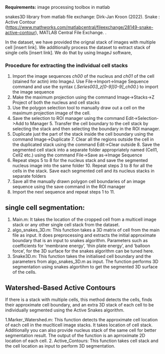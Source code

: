 
**Requirements:**
image processing toolbox in matlab 

snakes3D library from matlab file exchange:  Dirk-Jan Kroon (2022). Snake : Active Contour (https://www.mathworks.com/matlabcentral/fileexchange/28149-snake-active-contour), MATLAB Central File Exchange. .

In the dataset, we have provided the orignal stack of images with multiple cell [insert link]. We additionally process the dataset to extract stack of single cells [insert link]. We do that by using ImageJ software, 

### Procedure for extracting the individual cell stacks 
1. Import the image sequences *ch00* of the nucleus and *ch01* of the cell (stained for actin) into ImageJ.  Use File->Import->Image Sequence command and use the syntax (.*Series003_z[0-9][0-9]_ch00.*) to  import the image sequence 
2. Make the maximum projection using the command Image->Stacks->Z Project of both the nucleus and  cell stacks 
3. Use the polygon selection tool to manually draw out a cell on the maximum projection image of the cell. 
4. Save the selection to ROI manager using the command Edit->Selection->Add to Manager 5. Transfer the cell boundary to the cell stack by selecting the stack and then selecting the boundary in the  ROI manager. 
6. Duplicate just the part of the stack inside the cell boundary using the command Image->Duplicate 7. Clear all the regions outside the cell in the duplicated stack using the command Edit->Clear outside 8. Save the segmented cell stack into a separate folder appropriately named (Cell1, Cell2 etc.) using the  command File->Save as->Image Sequence 
9. Repeat steps 5 to 8 for the nucleus stack and save the segmented nucleus image into the same folder 10. Repeat steps 3 to 8 for all the cells in the stack. Save each segmented cell and its nucleus stacks in  separate folders 
11. Save all the manually drawn polygon cell boundaries of an image sequence using the save command in  the ROI manager 
12. Import the next sequence and repeat steps 1 to 11. 


## single cell segmentation:
1. Main.m: It takes the location of the cropped cell from a multicell image stack or any other single cell stack from the dataset.
2. algo_snakes_3D.m: This function takes a 3D matrix of cell from the main file as input. It does preprocessing and extracts the initial approximate boundary that is an input to snakes algorithm. Parameters such as coefficients for ‘membrane energy’, ‘thin plate energy’, and ‘balloon force’, for the 3D surface for the snakes algorithm can be tuned here.
3. Snake3D.m: This function takes the initialised cell boundary and the parameters from algo_snakes_3D.m as input. The function performs 3D segmentation using snakes algortihm to get the segmented 3D surface of the cells. 


## Watershed-Based Active Contours

If there is a stack with multiple cells, this method detects the cells, finds their approximate cell boundary, and an extra 3D stack of each cell to be individually segmented using the Active Snakes algorithm. 

1.Marker_Watershed.m: This function detects the approximate cell location of each cell in the muclticell image stacks. It takes location of cell stack. Additionally you can also provide nucleus stack of the same cell for better segmentation result. The output of the function is an aprroximate 2D location of each cell.
2. Active_Contours: This function takes cell stack and the cell location as input to perform 3D segmentation. 
